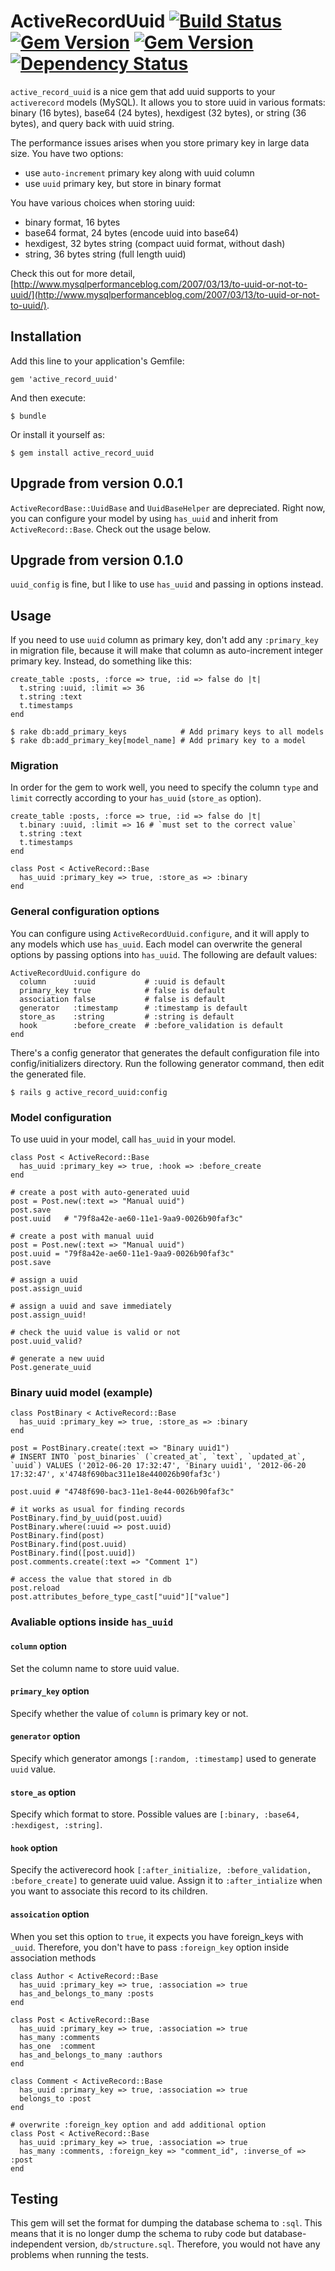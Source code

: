 # ActiveRecordUuid [![Build Status](https://travis-ci.org/chamnap/active_record_uuid.png?branch=master)](https://travis-ci.org/chamnap/active_record_uuid) [![Gem Version](https://badge.fury.io/rb/active_record_uuid.png)](http://badge.fury.io/rb/active_record_uuid) [![Gem Version](https://badge.fury.io/rb/active_record_uuid.png)](http://badge.fury.io/rb/active_record_uuid) [![Dependency Status](https://gemnasium.com/chamnap/active_record_uuid.png)](https://gemnasium.com/chamnap/active_record_uuid)

`active_record_uuid` is a nice gem that add uuid supports to your `activerecord` models (MySQL). It allows you to store uuid in various formats: binary (16 bytes), base64 (24 bytes), hexdigest (32 bytes), or string (36 bytes), and query back with uuid string.

The performance issues arises when you store primary key in large data size. You have two options:
- use `auto-increment` primary key along with uuid column
- use `uuid` primary key, but store in binary format

You have various choices when storing uuid:
- binary format, 16 bytes
- base64 format, 24 bytes (encode uuid into base64)
- hexdigest, 32 bytes string (compact uuid format, without dash)
- string, 36 bytes string (full length uuid)

Check this out for more detail, [http://www.mysqlperformanceblog.com/2007/03/13/to-uuid-or-not-to-uuid/](http://www.mysqlperformanceblog.com/2007/03/13/to-uuid-or-not-to-uuid/).

## Installation

Add this line to your application's Gemfile:

    gem 'active_record_uuid'

And then execute:

    $ bundle

Or install it yourself as:

    $ gem install active_record_uuid
    
## Upgrade from version 0.0.1

`ActiveRecordBase::UuidBase` and `UuidBaseHelper` are depreciated. Right now, you can configure your model by using `has_uuid` and inherit from `ActiveRecord::Base`. Check out the usage below.

## Upgrade from version 0.1.0

`uuid_config` is fine, but I like to use `has_uuid` and passing in options instead.

## Usage

If you need to use `uuid` column as primary key, don't add any `:primary_key` in migration file, because it will make that column as auto-increment integer primary key. Instead, do something like this:

    create_table :posts, :force => true, :id => false do |t|
      t.string :uuid, :limit => 36
      t.string :text
      t.timestamps
    end

    $ rake db:add_primary_keys            # Add primary keys to all models
    $ rake db:add_primary_key[model_name] # Add primary key to a model

### Migration

In order for the gem to work well, you need to specify the column `type` and `limit` correctly according to your `has_uuid` (`store_as` option).

    create_table :posts, :force => true, :id => false do |t|
      t.binary :uuid, :limit => 16 # `must set to the correct value`
      t.string :text
      t.timestamps
    end
    
    class Post < ActiveRecord::Base
      has_uuid :primary_key => true, :store_as => :binary
    end
    
### General configuration options

You can configure using `ActiveRecordUuid.configure`, and it will apply to any models which use `has_uuid`. Each model can overwrite the general options by passing options into `has_uuid`. The following are default values:

    ActiveRecordUuid.configure do
      column      :uuid           # :uuid is default
      primary_key true            # false is default
      association false           # false is default
      generator   :timestamp      # :timestamp is default
      store_as    :string         # :string is default
      hook        :before_create  # :before_validation is default
    end
    
There's a config generator that generates the default configuration file into config/initializers directory.
Run the following generator command, then edit the generated file.

    $ rails g active_record_uuid:config

### Model configuration

To use uuid in your model, call `has_uuid` in your model.

    class Post < ActiveRecord::Base
      has_uuid :primary_key => true, :hook => :before_create
    end
    
    # create a post with auto-generated uuid
    post = Post.new(:text => "Manual uuid")
    post.save
    post.uuid   # "79f8a42e-ae60-11e1-9aa9-0026b90faf3c"
    
    # create a post with manual uuid
    post = Post.new(:text => "Manual uuid")
    post.uuid = "79f8a42e-ae60-11e1-9aa9-0026b90faf3c"
    post.save
    
    # assign a uuid
    post.assign_uuid

    # assign a uuid and save immediately
    post.assign_uuid!
    
    # check the uuid value is valid or not
    post.uuid_valid?

    # generate a new uuid
    Post.generate_uuid

### Binary uuid model (example)

    class PostBinary < ActiveRecord::Base
      has_uuid :primary_key => true, :store_as => :binary
    end
    
    post = PostBinary.create(:text => "Binary uuid1")
    # INSERT INTO `post_binaries` (`created_at`, `text`, `updated_at`, `uuid`) VALUES ('2012-06-20 17:32:47', 'Binary uuid1', '2012-06-20 17:32:47', x'4748f690bac311e18e440026b90faf3c')
    
    post.uuid # "4748f690-bac3-11e1-8e44-0026b90faf3c"
    
    # it works as usual for finding records
    PostBinary.find_by_uuid(post.uuid)
    PostBinary.where(:uuid => post.uuid)
    PostBinary.find(post)
    PostBinary.find(post.uuid)
    PostBinary.find([post.uuid])
    post.comments.create(:text => "Comment 1")
    
    # access the value that stored in db
    post.reload
    post.attributes_before_type_cast["uuid"]["value"]

### Avaliable options inside `has_uuid`
#### `column` option

Set the column name to store uuid value.

#### `primary_key` option

Specify whether the value of `column` is primary key or not.

#### `generator` option

Specify which generator amongs `[:random, :timestamp]` used to generate `uuid` value.

#### `store_as` option

Specify which format to store. Possible values are `[:binary, :base64, :hexdigest, :string]`.

#### `hook` option

Specify the activerecord hook `[:after_initialize, :before_validation, :before_create]` to generate uuid value. Assign it to `:after_intialize` when you want to associate this record to its children.

#### `assoication` option

When you set this option to `true`, it expects you have foreign_keys with `_uuid`. Therefore, you don't have to pass `:foreign_key` option inside association methods

    class Author < ActiveRecord::Base
      has_uuid :primary_key => true, :association => true
      has_and_belongs_to_many :posts
    end

    class Post < ActiveRecord::Base
      has_uuid :primary_key => true, :association => true
      has_many :comments
      has_one  :comment
      has_and_belongs_to_many :authors
    end

    class Comment < ActiveRecord::Base
      has_uuid :primary_key => true, :association => true
      belongs_to :post
    end

    # overwrite :foreign_key option and add additional option
    class Post < ActiveRecord::Base
      has_uuid :primary_key => true, :association => true
      has_many :comments, :foreign_key => "comment_id", :inverse_of => :post
    end
    
## Testing
This gem will set the format for dumping the database schema to `:sql`. This means that it is no longer dump the schema to ruby code but database-independent version, `db/structure.sql`. Therefore, you would not have any problems when running the tests.
